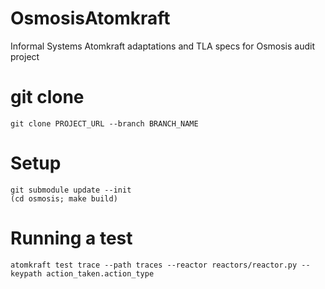 # OsmosisAtomkraft

Informal Systems Atomkraft adaptations and TLA specs for Osmosis audit project

# git clone

```
git clone PROJECT_URL --branch BRANCH_NAME
```

# Setup

```
git submodule update --init
(cd osmosis; make build)
```

# Running a test

```
atomkraft test trace --path traces --reactor reactors/reactor.py --keypath action_taken.action_type
```
